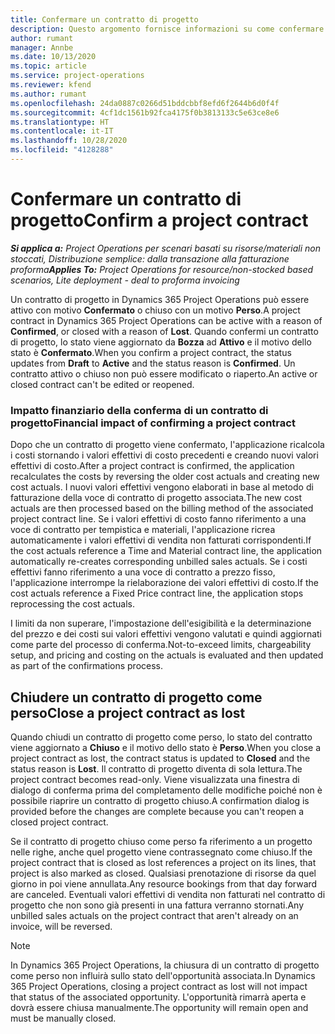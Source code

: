 ```yaml
---
title: Confermare un contratto di progetto
description: Questo argomento fornisce informazioni su come confermare un contratto in Project Operations.
author: rumant
manager: Annbe
ms.date: 10/13/2020
ms.topic: article
ms.service: project-operations
ms.reviewer: kfend
ms.author: rumant
ms.openlocfilehash: 24da0887c0266d51bddcbbf8efd6f2644b6d0f4f
ms.sourcegitcommit: 4cf1dc1561b92fca4175f0b3813133c5e63ce8e6
ms.translationtype: HT
ms.contentlocale: it-IT
ms.lasthandoff: 10/28/2020
ms.locfileid: "4128288"
---
```

# <a name="confirm-a-project-contract"></a><span data-ttu-id="0c227-103">Confermare un contratto di progetto</span><span class="sxs-lookup"><span data-stu-id="0c227-103">Confirm a project contract</span></span>

<span data-ttu-id="0c227-104">_**Si applica a:** Project Operations per scenari basati su risorse/materiali non stoccati, Distribuzione semplice: dalla transazione alla fatturazione proforma_</span><span class="sxs-lookup"><span data-stu-id="0c227-104">_**Applies To:** Project Operations for resource/non-stocked based scenarios, Lite deployment - deal to proforma invoicing_</span></span>

<span data-ttu-id="0c227-105">Un contratto di progetto in Dynamics 365 Project Operations può essere attivo con motivo **Confermato** o chiuso con un motivo **Perso**.</span><span class="sxs-lookup"><span data-stu-id="0c227-105">A project contract in Dynamics 365 Project Operations can be active with a reason of **Confirmed**, or closed with a reason of **Lost**.</span></span> <span data-ttu-id="0c227-106">Quando confermi un contratto di progetto, lo stato viene aggiornato da **Bozza** ad **Attivo** e il motivo dello stato è **Confermato**.</span><span class="sxs-lookup"><span data-stu-id="0c227-106">When you confirm a project contract, the status updates from **Draft** to **Active** and the status reason is **Confirmed**.</span></span> <span data-ttu-id="0c227-107">Un contratto attivo o chiuso non può essere modificato o riaperto.</span><span class="sxs-lookup"><span data-stu-id="0c227-107">An active or closed contract can't be edited or reopened.</span></span> 

### <a name="financial-impact-of-confirming-a-project-contract"></a><span data-ttu-id="0c227-108">Impatto finanziario della conferma di un contratto di progetto</span><span class="sxs-lookup"><span data-stu-id="0c227-108">Financial impact of confirming a project contract</span></span>

<span data-ttu-id="0c227-109">Dopo che un contratto di progetto viene confermato, l'applicazione ricalcola i costi stornando i valori effettivi di costo precedenti e creando nuovi valori effettivi di costo.</span><span class="sxs-lookup"><span data-stu-id="0c227-109">After a project contract is confirmed, the application recalculates the costs by reversing the older cost actuals and creating new cost actuals.</span></span> <span data-ttu-id="0c227-110">I nuovi valori effettivi vengono elaborati in base al metodo di fatturazione della voce di contratto di progetto associata.</span><span class="sxs-lookup"><span data-stu-id="0c227-110">The new cost actuals are then processed based on the billing method of the associated project contract line.</span></span> <span data-ttu-id="0c227-111">Se i valori effettivi di costo fanno riferimento a una voce di contratto per tempistica e materiali, l'applicazione ricrea automaticamente i valori effettivi di vendita non fatturati corrispondenti.</span><span class="sxs-lookup"><span data-stu-id="0c227-111">If the cost actuals reference a Time and Material contract line, the application automatically re-creates corresponding unbilled sales actuals.</span></span> <span data-ttu-id="0c227-112">Se i costi effettivi fanno riferimento a una voce di contratto a prezzo fisso, l'applicazione interrompe la rielaborazione dei valori effettivi di costo.</span><span class="sxs-lookup"><span data-stu-id="0c227-112">If the cost actuals reference a Fixed Price contract line, the application stops reprocessing the cost actuals.</span></span>

<span data-ttu-id="0c227-113">I limiti da non superare, l'impostazione dell'esigibilità e la determinazione del prezzo e dei costi sui valori effettivi vengono valutati e quindi aggiornati come parte del processo di conferma.</span><span class="sxs-lookup"><span data-stu-id="0c227-113">Not-to-exceed limits, chargeability setup, and pricing and costing on the actuals is evaluated and then updated as part of the confirmations process.</span></span>

## <a name="close-a-project-contract-as-lost"></a><span data-ttu-id="0c227-114">Chiudere un contratto di progetto come perso</span><span class="sxs-lookup"><span data-stu-id="0c227-114">Close a project contract as lost</span></span>

<span data-ttu-id="0c227-115">Quando chiudi un contratto di progetto come perso, lo stato del contratto viene aggiornato a **Chiuso** e il motivo dello stato è **Perso**.</span><span class="sxs-lookup"><span data-stu-id="0c227-115">When you close a project contract as lost, the contract status is updated to **Closed** and the status reason is **Lost**.</span></span> <span data-ttu-id="0c227-116">Il contratto di progetto diventa di sola lettura.</span><span class="sxs-lookup"><span data-stu-id="0c227-116">The project contract becomes read-only.</span></span> <span data-ttu-id="0c227-117">Viene visualizzata una finestra di dialogo di conferma prima del completamento delle modifiche poiché non è possibile riaprire un contratto di progetto chiuso.</span><span class="sxs-lookup"><span data-stu-id="0c227-117">A confirmation dialog is provided before the changes are complete because you can't reopen a closed project contract.</span></span>

<span data-ttu-id="0c227-118">Se il contratto di progetto chiuso come perso fa riferimento a un progetto nelle righe, anche quel progetto viene contrassegnato come chiuso.</span><span class="sxs-lookup"><span data-stu-id="0c227-118">If the project contract that is closed as lost references a project on its lines, that project is also marked as closed.</span></span> <span data-ttu-id="0c227-119">Qualsiasi prenotazione di risorse da quel giorno in poi viene annullata.</span><span class="sxs-lookup"><span data-stu-id="0c227-119">Any resource bookings from that day forward are canceled.</span></span> <span data-ttu-id="0c227-120">Eventuali valori effettivi di vendita non fatturati nel contratto di progetto che non sono già presenti in una fattura verranno stornati.</span><span class="sxs-lookup"><span data-stu-id="0c227-120">Any unbilled sales actuals on the project contract that aren't already on an invoice, will be reversed.</span></span>

> [!NOTE]
> <span data-ttu-id="0c227-121">In Dynamics 365 Project Operations, la chiusura di un contratto di progetto come perso non influirà sullo stato dell'opportunità associata.</span><span class="sxs-lookup"><span data-stu-id="0c227-121">In Dynamics 365 Project Operations, closing a project contract as lost will not impact that status of the associated opportunity.</span></span> <span data-ttu-id="0c227-122">L'opportunità rimarrà aperta e dovrà essere chiusa manualmente.</span><span class="sxs-lookup"><span data-stu-id="0c227-122">The opportunity will remain open and must be manually closed.</span></span>
